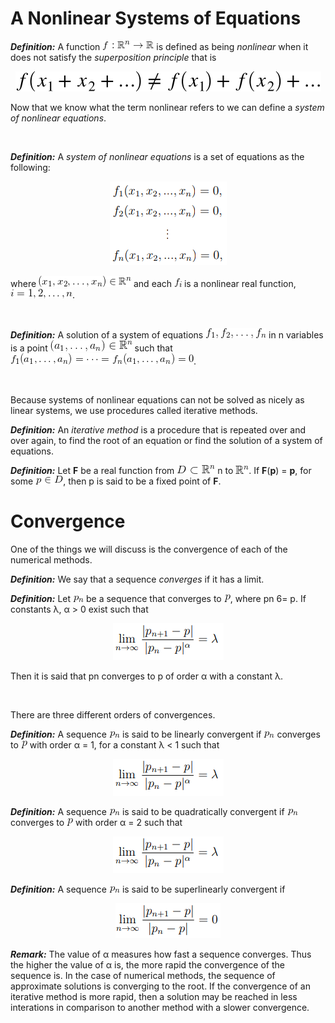 # A Nonlinear Systems of Equations

<b><i>Definition:</i></b> A function ![f:R^n->R](img/f:R^n->R.gif) is defined as being <i>nonlinear</i> when it does not satisfy the <i>superposition principle</i> that is

<p align="center">
    <img src="img/nonlinear_def.svg">
</p>

Now that we know what the term nonlinear refers to we can define a <i>system of nonlinear equations</i>.

<br />

<b><i>Definition:</i></b> A <i>system of nonlinear equations</i> is a set of equations as the following:

<p align="center">
    <img src="img/system_of_nonlinear_equations.png">
</p>

where ![(x1, x2, ..., xn) ∈ R^n](img/x_in_Rn.gif) and each ![f_i](img/f_i.gif) is a nonlinear real function, ![i=1,2,...,n](img/i=1,2,n.gif).

<br />

<b><i>Definition:</i></b> A solution of a system of equations ![f1,f2,...,fn](img/f1_fn.gif) in n variables is a point ![(a1, ..., an) ∈ R^n](img/a_in_Rn.gif) such that ![f1(a1,...,an)=···=fn(a1,...,an)=0](img/f_1=f_n=0.gif).

<br />

Because systems of nonlinear equations can not be solved as nicely as linear systems,
we use procedures called iterative methods.

<b><i>Definition:</i></b> An <i>iterative method</i> is a procedure that is repeated over and over again, to find the root of an equation or find the solution of a system of equations.

<b><i>Definition:</i></b> Let <b>F</b> be a real function from ![D⊂R](img/D_subset_Rn.gif) n to ![R^n](img/Rn.gif). If <b>F</b>(<b>p</b>) = <b>p</b>, for some ![p∈D](img/p_in_D.gif), then p is said to be a fixed point of <b>F</b>.

# Convergence

One of the things we will discuss is the convergence of each of the numerical
methods.

<b><i>Definition:</i></b> We say that a sequence <i>converges</i> if it has a limit.

<b><i>Definition:</i></b> Let ![pn](img/p_n.gif) be a sequence that converges to ![p](img/p.gif), where pn 6= p. If constants
λ, α > 0 exist such that

<p align="center">
    <img src="img/limit_1.png">
</p>

Then it is said that pn converges to p of order α with a constant λ.

<br />

There are three different orders of convergences.

<b><i>Definition:</i></b> A sequence ![pn](img/p_n.gif) is said to be linearly convergent if ![pn](img/p_n.gif) converges to ![p](img/p.gif) with order α = 1, for a constant λ < 1 such that

<p align="center">
    <img src="img/limit_1.png">
</p>

<b><i>Definition:</i></b> A sequence ![pn](img/p_n.gif) is said to be quadratically convergent if ![pn](img/p_n.gif) converges to ![p](img/p.gif) with order α = 2 such that

<p align="center">
    <img src="img/limit_1.png">
</p>

<b><i>Definition:</i></b> A sequence ![pn](img/p_n.gif) is said to be superlinearly convergent if

<p align="center">
    <img src="img/limit_2.png">
</p>

<b><i>Remark:</i></b> The value of α measures how fast a sequence converges. Thus the higher the value of α is, the more rapid the convergence of the sequence is. In the case of numerical methods, the sequence of approximate solutions is converging to the root. If the convergence of an iterative method is more rapid, then a solution may be reached in less interations in comparison to another method with a slower convergence.